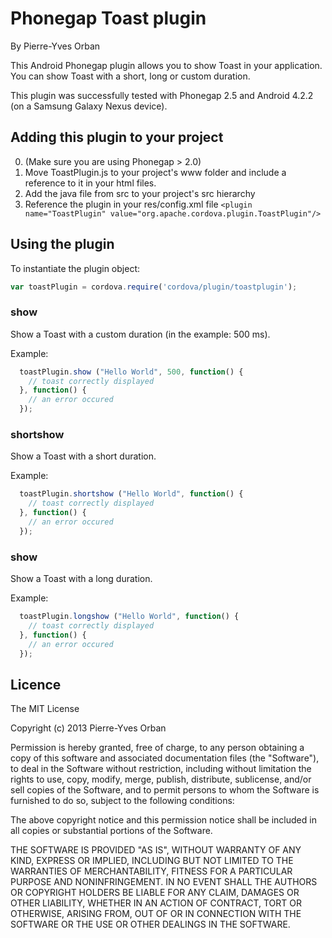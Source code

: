 Phonegap Toast plugin
===============================
By Pierre-Yves Orban

This Android Phonegap plugin allows you to show Toast in your application. You can show Toast with a short, long or custom duration.

This plugin was successfully tested with Phonegap 2.5 and Android 4.2.2 (on a Samsung Galaxy Nexus device).

## Adding this plugin to your project ##
0. (Make sure you are using Phonegap > 2.0)
1. Move ToastPlugin.js to your project's www folder and include a reference to it in your html files. 
2. Add the java file from src to your project's src hierarchy
3. Reference the plugin in your res/config.xml file
```<plugin name="ToastPlugin" value="org.apache.cordova.plugin.ToastPlugin"/>```

## Using the plugin ##
To instantiate the plugin object:
```javascript
var toastPlugin = cordova.require('cordova/plugin/toastplugin');
```

### show ###
Show a Toast with a custom duration (in the example: 500 ms).

Example:
```javascript
  toastPlugin.show ("Hello World", 500, function() {
    // toast correctly displayed
  }, function() {
    // an error occured
  });
```

### shortshow ###
Show a Toast with a short duration.

Example:
```javascript
  toastPlugin.shortshow ("Hello World", function() {
    // toast correctly displayed
  }, function() {
    // an error occured
  });
```

### show ###
Show a Toast with a long duration.

Example:
```javascript
  toastPlugin.longshow ("Hello World", function() {
    // toast correctly displayed
  }, function() {
    // an error occured
  });
```
  
## Licence ##

The MIT License

Copyright (c) 2013 Pierre-Yves Orban

Permission is hereby granted, free of charge, to any person obtaining a copy
of this software and associated documentation files (the "Software"), to deal
in the Software without restriction, including without limitation the rights
to use, copy, modify, merge, publish, distribute, sublicense, and/or sell
copies of the Software, and to permit persons to whom the Software is
furnished to do so, subject to the following conditions:

The above copyright notice and this permission notice shall be included in
all copies or substantial portions of the Software.

THE SOFTWARE IS PROVIDED "AS IS", WITHOUT WARRANTY OF ANY KIND, EXPRESS OR
IMPLIED, INCLUDING BUT NOT LIMITED TO THE WARRANTIES OF MERCHANTABILITY,
FITNESS FOR A PARTICULAR PURPOSE AND NONINFRINGEMENT. IN NO EVENT SHALL THE
AUTHORS OR COPYRIGHT HOLDERS BE LIABLE FOR ANY CLAIM, DAMAGES OR OTHER
LIABILITY, WHETHER IN AN ACTION OF CONTRACT, TORT OR OTHERWISE, ARISING FROM,
OUT OF OR IN CONNECTION WITH THE SOFTWARE OR THE USE OR OTHER DEALINGS IN
THE SOFTWARE.

